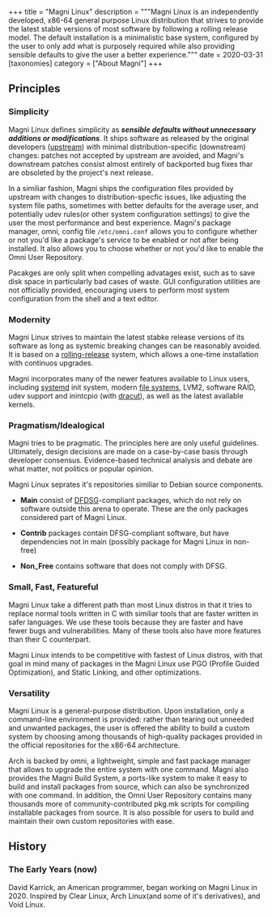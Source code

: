+++
title = "Magni Linux"
description = """Magni Linux is an independently developed, x86-64 general purpose Linux distribution that strives to provide the latest stable versions of most software by following a rolling release model.
The default installation is a minimalistic base system, configured by the user to only add what is purposely required while also providing sensible defaults to give the user a better experience."""
date = 2020-03-31
[taxonomies]
category = ["About Magni"]
+++

## Principles

### Simplicity

Magni Linux defines simplicity as **_sensible defaults without unnecessary additions or modifications_**. It ships software as released by the original developers ([upstream](https://en.wikipedia.org/wiki/Upstream_(software_development))) with minimal distribution-specific (downstream) changes: patches not accepted by upstream are avoided, and Magni's downstream patches consist almost entirely of backported bug fixes thar are obsoleted by the project's next release.

In a similiar fashion, Magni ships the configuration files provided by upstream with changes to distribution-specfic issues, like adjusting the system file paths, sometimes with better defaults for the average user, and potentially udev rules(or other system configuration settings) to give the user the most performance and best experience.
Magni's package manager, omni, config file `/etc/omni.conf` allows you to configure whether or not you'd like a package's service to be enabled or not after being installed. It also allows you to choose whether or not you'd like to enable the Omni User Repository.

Pacakges are only split when compelling advatages exist, such as to save disk space in particularly bad cases of waste. GUI configuration utilities are not officially provided, encouraging users to perform most system configuration from the shell and a text editor.

### Modernity

Magni Linux strives to maintain the latest stabke release versions of its software as long as systemic breaking changes can be reasonably avoided.
It is based on a [rolling-release](https://en.wikipedia.org/wiki/Rolling_release) system, which allows a one-time installation with continuos upgrades.

Magni incorporates many of the newer features available to Linux users, including [systemd](https://wiki.archlinux.org/index.php/Systemd) init system, modern [file systems](https://wiki.archlinux.org/index.php/File_systems), LVM2, software RAID, udev support and inintcpio (with [dracut](https://wiki.archlinux.org/index.php/Dracut)), as well as the latest available kernels.

### Pragmatism/Idealogical

Magni tries to be pragmatic. The principles here are only useful guidelines.
Ultimately, design decisions are made on a case-by-case basis through developer consensus.
Evidence-based technical analysis and debate are what matter, not politics or popular opinion.

Magni Linux seprates it's repositories similiar to Debian source components.

* **Main** consist of [DFDSG](https://www.debian.org/social_contract#guidelines)-compliant packages, which do not rely on software outside this arena to operate. These are the only packages considered part of Magni Linux.

* **Contrib** packages contain DFSG-compliant software, but have dependencies not in main (possibly package for Magni Linux in non-free)

* **Non_Free** contains software that does not comply with DFSG.

### Small, Fast, Featureful

Magni Linux take a different path than most Linux distros in that it tries to replace normal tools written in C with similiar tools that are faster written in safer languages. We use these tools because they are faster and have fewer bugs and vulnerabilities. Many of these tools also have more features than their C counterpart.

Magni Linux intends to be competitive with fastest of Linux distros, with that goal in mind many of packages in the Magni Linux use PGO (Profile Guided Optimization), and Static Linking, and other optimizations.

### Versatility

Magni Linux is a general-purpose distribution. Upon installation, only a command-line environment is provided: rather than tearing out unneeded and unwanted packages, the user is offered the ability to build a custom system by choosing among thousands of high-quality packages provided in the official repositories for the x86-64 architecture.

Arch is backed by omni, a lightweight, simple and fast package manager that allows to upgrade the entire system with one command. Magni also provides the Magni Build System, a ports-like system to make it easy to build and install packages from source, which can also be synchronized with one command. In addition, the Omni User Repository contains many thousands more of community-contributed pkg.mk scripts for compiling installable packages from source. It is also possible for users to build and maintain their own custom repositories with ease.

## History

### The Early Years (now)

David Karrick, an American programmer, began working on Magni Linux in 2020. Inspired by Clear Linux, Arch Linux(and some of it's derivatives), and Void Linux.
